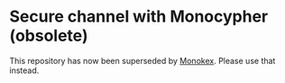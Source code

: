 Secure channel with Monocypher (obsolete)
=========================================

This repository has now been superseded by
[Monokex](https://github.com/LoupVaillant/Monokex).
Please use that instead.
